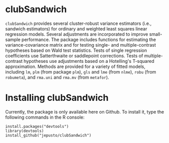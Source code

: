 # clubSandwich

`clubSandwich` provides several cluster-robust variance estimators 
(i.e., sandwich estimators) for ordinary and weighted least squares linear regression models. 
Several adjustments are incorporated to improve small-sample performance. 
The package includes functions for estimating the variance-covariance matrix and 
for testing single- and multiple-contrast hypotheses based on Wald test statistics. 
Tests of single regression coefficients use Satterthwaite or saddlepoint corrections.
Tests of multiple-contrast hypotheses use adjustments based on a Hotelling's T-squared
approximation. Methods are provided for a variety of fitted models, including 
`lm`, `plm` (from package `plm`), `gls` and `lme` (from `nlme`), `robu` (from `robumeta`), and 
`rma.uni` and `rma.mv` (from `metafor`). 

# Installing clubSandwich

Currently, the package is only available here on Github. To install it, type the following commands in the R console:
```{r}
install.packages("devtools")
library(devtools)
install_github("jepusto/clubSandwich")
```